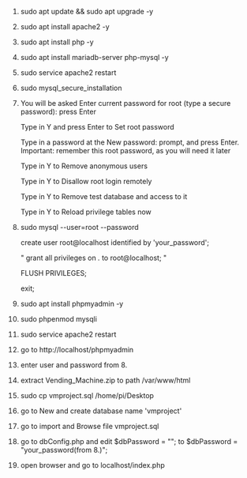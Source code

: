 1. sudo apt update && sudo apt upgrade -y
2. sudo apt install apache2 -y 
3. sudo apt install php -y
4. sudo apt install mariadb-server php-mysql -y
5. sudo service apache2 restart
6. sudo mysql_secure_installation
7. You will be asked Enter current password for root (type a secure password): press Enter

	Type in Y and press Enter to Set root password
	
	Type in a password at the New password: prompt, and press Enter. Important: remember this root password, as you will need it later
	
	Type in Y to Remove anonymous users
	
	Type in Y to Disallow root login remotely
	
	Type in Y to Remove test database and access to it
	
	Type in Y to Reload privilege tables now
	
8. sudo mysql --user=root --password

	 create user root@localhost identified by 'your_password';
	 
	" grant all privileges on *.* to root@localhost; "

	 
	 
	 FLUSH PRIVILEGES;
	 
	 exit;
	 
9. sudo apt install phpmyadmin -y 
10. sudo phpenmod mysqli
11. sudo service apache2 restart
12. go to http://localhost/phpmyadmin
13. enter user and password from 8.
14. extract Vending_Machine.zip to path /var/www/html
15. sudo cp vmproject.sql /home/pi/Desktop
16. go to New and create database name 'vmproject'
17. go to import and Browse file vmproject.sql
18. go to dbConfig.php and edit $dbPassword = ""; to $dbPassword = "your_password(from 8.)";
19. open browser and go to localhost/index.php
